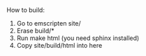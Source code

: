 
How to build:

1. Go to emscripten site/
2. Erase build/*
3. Run make html  (you need sphinx installed)
4. Copy site/build/html into here


